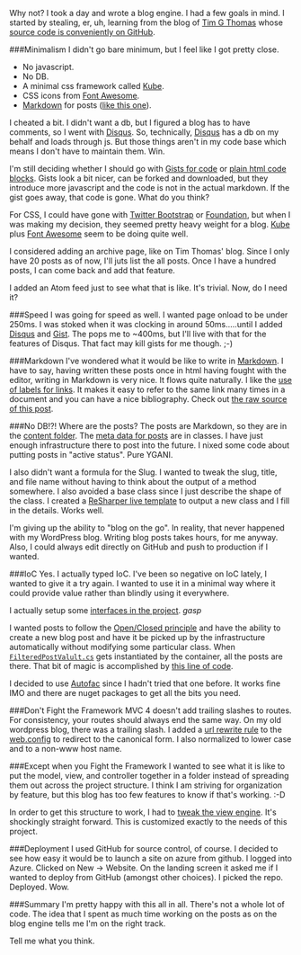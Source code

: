 ﻿
Why not? I took a day and wrote a blog engine. I had a few goals in mind. I started by stealing, er, uh, learning from the blog of [Tim G Thomas][timgthomas] whose [source code is conveniently on GitHub][timgthomas source].

###Minimalism
I didn't go bare minimum, but I feel like I got pretty close. 

* No javascript. 
* No DB.
* A minimal css framework called [Kube].
* CSS icons from [Font Awesome].
* [Markdown] for posts ([like this one][this post]).

I cheated a bit. I didn't want a db, but I figured a blog has to have comments, so I went with [Disqus]. So, technically, [Disqus] has a db on my behalf and loads through js. But those things aren't in my code base which means I don't have to maintain them. Win.

I'm still deciding whether I should go with [Gists for code][my gists] or [plain html code blocks][code]. Gists look a bit nicer, can be forked and downloaded, but they introduce more javascript and the code is not in the actual markdown. If the gist goes away, that code is gone. What do you think?

For CSS, I could have gone with [Twitter Bootstrap] or [Foundation], but when I was making my decision, they seemed pretty heavy weight for a blog. [Kube] plus [Font Awesome] seem to be doing quite well.

I considered adding an archive page, like on Tim Thomas' blog. Since I only have 20 posts as of now, I'll juts list the all posts. Once I have a hundred posts, I can come back and add that feature.

I added an Atom feed just to see what that is like. It's trivial. Now, do I need it?

###Speed
I was going for speed as well. I wanted page onload to be under 250ms. I was stoked when it was clocking in around 50ms.....until I added [Disqus] and [Gist]. The pops me to ~400ms, but I'll live with that for the features of Disqus. That fact may kill gists for me though. ;-) 

###Markdown
I've wondered what it would be like to write in [Markdown]. I have to say, having written these posts once in html having fought with the editor, writing in Markdown is very nice. It flows quite naturally. I like the [use of labels for links][markdown links]. It makes it easy to refer to the same link many times in a document and you can have a nice bibliography. Check out [the raw source of this post][this post raw].

###No DB!?! Where are the posts?
The posts are Markdown, so they are in the [content folder][my posts]. The [meta data for posts][post meta] are in classes. I have just enough infrastructure there to post into the future. I nixed some code about putting posts in "active status". Pure YGANI. 

I also didn't want a formula for the Slug. I wanted to tweak the slug, title, and file name without having to think about the output of a method somewhere. I also avoided a base class since I just describe the shape of the class. I created a [ReSharper live template][r# templates] to output a new class and I fill in the details. Works well. 

I'm giving up the ability to "blog on the go". In reality, that never happened with my WordPress blog. Writing blog posts takes hours, for me anyway. Also, I could always edit directly on GitHub and push to production if I wanted.

###IoC
Yes. I actually typed IoC. I've been so negative on IoC lately, I wanted to give it a try again. I wanted to use it in a minimal way where it could provide value rather than blindly using it everywhere. 

I actually setup some [interfaces in the project][core]. *gasp*

I wanted posts to follow the [Open/Closed principle][solid] and have the ability to create a new blog post and have it be picked up by the infrastructure automatically without modifying some particular class. When [`FilteredPostValult.cs`][post vault] gets instantiated by the container, all the posts are there. That bit of magic is accomplished by [this line of code][post magic].

I decided to use [Autofac] since I hadn't tried that one before. It works fine IMO and there are nuget packages to get all the bits you need.

###Don't Fight the Framework
MVC 4 doesn't add trailing slashes to routes. For consistency, your routes should always end the same way. On my old wordpress blog, there was a trailing slash. I added a [url rewrite rule][ruslany] to the [web.config][urlrewrite] to redirect to the canonical form.  I also normalized to lower case and to a non-www host name.

###Except when you Fight the Framework
I wanted to see what it is like to put the model, view, and controller together in a folder instead of spreading them out across the project structure. I think I am striving for organization by feature, but this blog has too few features to know if that's working. :-D

In order to get this structure to work, I had to [tweak the view engine][viewengine]. It's shockingly straight forward. This is customized exactly to the needs of this project.

###Deployment
I used GitHub for source control, of course. I decided to see how easy it would be to launch a site on azure from github. I logged into Azure. Clicked on New -> Website. On the landing screen it asked me if I wanted to deploy from GitHub (amongst other choices). I picked the repo. Deployed. Wow.

###Summary
I'm pretty happy with this all in all. There's not a whole lot of code. The idea that I spent as much time working on the posts as on the blog engine tells me I'm on the right track. 

Tell me what you think.

[kube]: http://imperavi.com/kube/
[Font Awesome]:http://fortawesome.github.com/Font-Awesome/
[Markdown]: http://daringfireball.net/projects/markdown/
[this post]: https://github.com/kijanawoodard/Blog/blob/master/src/Blog.Web/Content/posts/building-blog.markdown
[this post raw]:https://raw.github.com/kijanawoodard/Blog/master/src/Blog.Web/Content/posts/building-blog.markdown
[my gists]: http://kijanawoodard.com/fubumvc-validation-and-re-hydrating-the-view
[code]: http://kijanawoodard.com/avoiding-fizzbuzz
[Twitter Bootstrap]:http://twitter.github.com/bootstrap/
[Foundation]:http://foundation.zurb.com/

[disqus]:http://disqus.com/
[gist]:https://gist.github.com/

[markdown links]:http://daringfireball.net/projects/markdown/syntax#link

[timgthomas]: http://timgthomas.com/
[timgthomas source]:https://github.com/TimGThomas/blog

[my posts]: https://github.com/kijanawoodard/Blog/tree/master/src/Blog.Web/Content/posts
[post meta]:https://github.com/kijanawoodard/Blog/blob/master/src/Blog.Web/Models/Posts.cs
[post magic]:https://github.com/kijanawoodard/Blog/blob/master/src/Blog.Web/Initialization/AutofacConfig.cs#L20
[core]: https://github.com/kijanawoodard/Blog/tree/master/src/Blog.Web/Core

[r# templates]:http://www.jetbrains.com/resharper/features/code_templates.html
[solid]:http://en.wikipedia.org/wiki/SOLID_(object-oriented_design)

[post vault]:https://github.com/kijanawoodard/Blog/blob/master/src/Blog.Web/Infrastructure/FilteredPostVault.cs
[Autofac]:http://code.google.com/p/autofac/

[ruslany]: http://blogs.iis.net/ruslany/archive/2009/04/08/10-url-rewriting-tips-and-tricks.aspx "Url Rewriting tips"
[urlrewrite]: https://github.com/kijanawoodard/Blog/blob/master/src/Blog.Web/Web.config#L32 "url rewrite rules"
[viewengine]: https://github.com/kijanawoodard/Blog/blob/master/src/Blog.Web/Infrastructure/AlternateViewEngine.cs "Alternate view engine"
